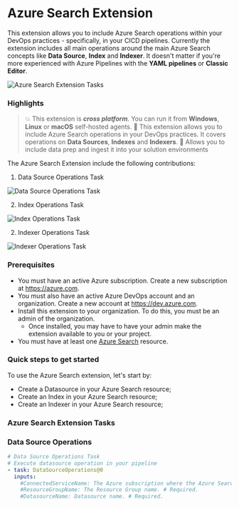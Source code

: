 # Azure Search Extension

This extension allows you to include Azure Search operations within your DevOps practices - specifically, in your CICD pipelines. Currently the extension includes all main operations around the main Azure Search concepts like **Data Source**, **Index** and **Indexer**.
It doesn't matter if you're more experienced with Azure Pipelines with the **YAML pipelines** or **Classic Editor**.

![Azure Search Extension Tasks](https://user-images.githubusercontent.com/4800035/78353255-ab290c80-75a1-11ea-9472-e6161ea278c3.png)

### Highlights ###
> :boom: This extension is ***cross platform***. You can run it from **Windows**, **Linux** or **macOS** self-hosted agents.
> :muscle: This extension allows you to include Azure Search operations in your DevOps practices. It covers operations on **Data Sources**, **Indexes** and **Indexers**.
> :rocket: Allows you to include data prep and ingest it into your solution environments


The Azure Search Extension include the following contributions:

1. Data Source Operations Task

![Data Source Operations Task](https://user-images.githubusercontent.com/4800035/78352157-d3b00700-759f-11ea-86c8-5b8884362141.png)

2. Index Operations Task

![Index Operations Task](https://user-images.githubusercontent.com/4800035/78352156-d3177080-759f-11ea-83d9-5df548b4487d.png)

2. Indexer Operations Task

![Indexer Operations Task](https://user-images.githubusercontent.com/4800035/78352156-d3177080-759f-11ea-83d9-5df548b4487d.png)


### Prerequisites ###
- You must have an active Azure subscription. Create a new subscription at https://azure.com.
- You must also have an active Azure DevOps account and an organization. Create a new account at https://dev.azure.com.
- Install this extension to your organization. To do this, you must be an admin of the organization. 
  - Once installed, you may have to have your admin make the extension available to you or your project.
- You must have at least one [Azure Search](https://docs.microsoft.com/en-us/azure/search/) resource.
  
### Quick steps to get started ###

To use the Azure Search extension, let's start by:
- Create a Datasource in your Azure Search resource;
- Create an Index in your Azure Search resource;
- Create an Indexer in your Azure Search resource;

### Azure Search Extension Tasks ###

### Data Source Operations ###

```yaml
# Data Source Operations Task
# Execute datasource operation in your pipeline
- task: DataSourceOperations@0
  inputs:
    #ConnectedServiceName: The Azure subscription where the Azure Search resource is provisioned. # Required. 
    #ResourceGroupName: The Resource Group name. # Required. 
    #DatasourceName: Datasource name. # Required.
```
